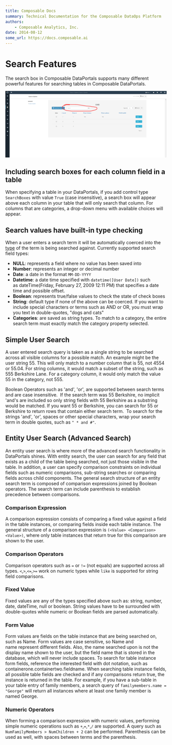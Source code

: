 ```yaml
---
title: Composable Docs
summary: Technical Documentation for the Composable DataOps Platform
authors:
    - Composable Analytics, Inc.
date: 2014-08-12
some_url: https://docs.composable.ai
---
```


# Search Features

The search box in Composable DataPortals supports many different powerful features for searching tables in Composable DataPortals.

![Composable DataPortals Search](img/05.03.Img_1.png)

## Including search boxes for each column field in a table

When specifying a table in your DataPortals, if you add control type `SearchBoxes` with value `True` (case insensitive), a search box will appear above each column in your table that will only search that column. For columns that are categories, a drop-down menu with available choices will appear.

## Search values have built-in type checking

When a user enters a search term it will be automatically coerced into the [type](./06.Setting-Details/Type.md) of the term is being searched against. Currently supported search field types:

- **NULL**: represents a field where no value has been saved into
- **Number**: represents an integer or decimal number
- **Date**: a date in the format `MM-DD-YYYY`
- **Datetime**: a date time specified with `datetime([User Date])` such as dateTime(Friday, February 27, 2009 12:11 PM) that specifies a date time and possible offset.
- **Boolean**: represents true/false values to check the state of check boxes
- **String**: default type if none of the above can be coerced. If you want to include special characters or terms such as AND or OR, you must wrap you text in double-quotes, "dogs and cats"
- **Categories**: are saved as string types. To match to a category, the entire search term must exactly match the category property selected.

## Simple User Search

A user entered search query is taken as a single string to be searched across all visible columns for a possible match. An example might be the user string 55. This will only match to a number column that is 55, not 4554 or 55.04. For string columns, it would match a subset of the string, such as 555 Berkshire Lane. For a category column, it would only match the value 55 in the category, not 555.

Boolean Operators such as 'and', 'or', are supported between search terms and are case insensitive.  If the search term was 55 Berkshire, no implicit 'and's are included so only string fields with 55 Berkshire as a substring would be matched. If you want 55 or Berkshire, you can search for 55 or Berkshire to return rows that contain either search term.  To search for the strings 'and', 'or', spaces or other special characters, wrap your search term in double quotes, such as `" * and #"`.

## Entity User Search (Advanced Search)

An entity user search is where more of the advanced search functionality in DataPortals shines. With entity search, the user can search for any field that exists as a child of the table being searched, not just those visible in the table. In addition, a user can specify comparison constraints on individual fields such as numeric comparisons, sub-string searches or comparing fields across child components. The general search structure of an entity search term is composed of comparison expressions joined by Boolean operators. The search term can include parenthesis to establish precedence between comparisons.

### Comparison Expression

A comparison expression consists of comparing a fixed value against a field in the table instances, or comparing fields inside each table instance. The general structure of a comparison expression is `(<Value> <Comparison> <Value>)`, where only table instances that return true for this comparison are shown to the user.

### Comparison Operators

Comparison operators such as `=` or `!=` (not equals) are supported across all types. `<`,`>`,`<=`,`>=` work on numeric types while `like` is supported for string field comparisons.

### Fixed Value

Fixed values are any of the types specified above such as: string, number, date, dateTime, null or boolean. String values have to be surrounded with double-quotes while numeric or Boolean fields are parsed automatically.

### Form Value

Form values are fields on the table instance that are being searched on, such as Name. Form values are case sensitive, so Name and name represent different fields. Also, the name searched upon is not the display name shown to the user, but the field name that is stored in the database, which will never include spaces. To search for table instance form fields, reference the interested field with dot notation, such as containerone.containertwo.fieldname. When searching table instance fields, all possible table fields are checked and if any comparisons return true, the instance is returned in the table. For example, if you have a sub-table in your table entry of family members, a search query of `familymembers.name = "George"` will return all instances where at least one family member is named George.

### Numeric Operators

When forming a comparison expression with numeric values, performing simple numeric operations such as `+`,`=`,`*`,`/` are supported. A query such as `NumFamilyMembers > NumChildren + 2` can be performed. Parenthesis can be used as well, with spaces between terms and the parenthesis.
